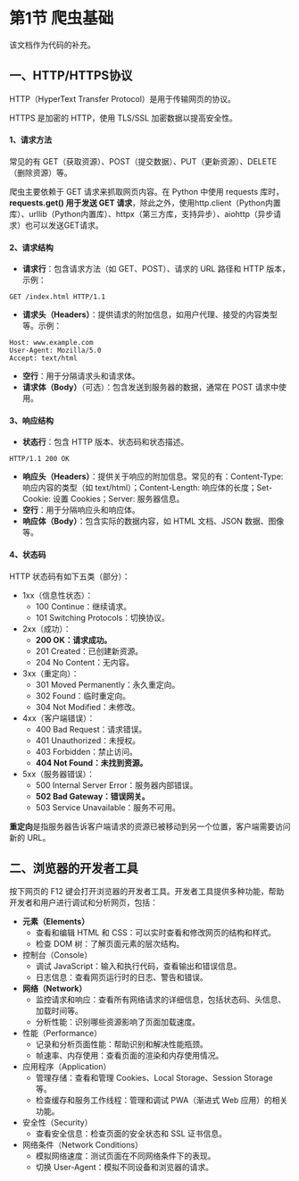 # 第1节 爬虫基础

该文档作为代码的补充。

## 一、HTTP/HTTPS协议

HTTP（HyperText Transfer Protocol）是用于传输网页的协议。

HTTPS 是加密的 HTTP，使用 TLS/SSL 加密数据以提高安全性。

#### 1、请求方法

常见的有 GET（获取资源）、POST（提交数据）、PUT（更新资源）、DELETE（删除资源）等。

爬虫主要依赖于 GET 请求来抓取网页内容。在 Python 中使用 requests 库时，**requests.get() 用于发送 GET 请求**，除此之外，使用http.client（Python内置库）、urllib（Python内置库）、httpx（第三方库，支持异步）、aiohttp（异步请求）也可以发送GET请求。

#### 2、请求结构

- **请求行**：包含请求方法（如 GET、POST）、请求的 URL 路径和 HTTP 版本，示例：
```
GET /index.html HTTP/1.1
```
- **请求头（Headers）**：提供请求的附加信息，如用户代理、接受的内容类型等。示例：
```
Host: www.example.com
User-Agent: Mozilla/5.0
Accept: text/html
```
- **空行**：用于分隔请求头和请求体。
- **请求体（Body）**（可选）：包含发送到服务器的数据，通常在 POST 请求中使用。

#### 3、响应结构
- **状态行**：包含 HTTP 版本、状态码和状态描述。
```
HTTP/1.1 200 OK
```
- **响应头（Headers）**：提供关于响应的附加信息。常见的有：Content-Type: 响应内容的类型（如 text/html）；Content-Length: 响应体的长度；Set-Cookie: 设置 Cookies；Server: 服务器信息。
- **空行**：用于分隔响应头和响应体。
- **响应体（Body）**：包含实际的数据内容，如 HTML 文档、JSON 数据、图像等。

#### 4、状态码
HTTP 状态码有如下五类（部分）：

- 1xx（信息性状态）：
  - 100 Continue：继续请求。
  - 101 Switching Protocols：切换协议。
- 2xx（成功）：
  - **200 OK：请求成功。**
  - 201 Created：已创建新资源。
  - 204 No Content：无内容。
- 3xx（重定向）：
  - 301 Moved Permanently：永久重定向。
  - 302 Found：临时重定向。
  - 304 Not Modified：未修改。
- 4xx（客户端错误）：
  - 400 Bad Request：请求错误。
  - 401 Unauthorized：未授权。
  - 403 Forbidden：禁止访问。
  - **404 Not Found：未找到资源。**
- 5xx（服务器错误）：
  - 500 Internal Server Error：服务器内部错误。
  - **502 Bad Gateway：错误网关。**
  - 503 Service Unavailable：服务不可用。

**重定向**是指服务器告诉客户端请求的资源已被移动到另一个位置，客户端需要访问新的 URL。

## 二、浏览器的开发者工具
按下网页的 F12 键会打开浏览器的开发者工具。开发者工具提供多种功能，帮助开发者和用户进行调试和分析网页，包括：

- **元素（Elements）**
  - 查看和编辑 HTML 和 CSS：可以实时查看和修改网页的结构和样式。
  - 检查 DOM 树：了解页面元素的层次结构。
- 控制台（Console）
  - 调试 JavaScript：输入和执行代码，查看输出和错误信息。
  - 日志信息：查看网页运行时的日志、警告和错误。
- **网络（Network）**
  - 监控请求和响应：查看所有网络请求的详细信息，包括状态码、头信息、加载时间等。
  - 分析性能：识别哪些资源影响了页面加载速度。
- 性能（Performance）
  - 记录和分析页面性能：帮助识别和解决性能瓶颈。
  - 帧速率、内存使用：查看页面的渲染和内存使用情况。
- 应用程序（Application）
  - 管理存储：查看和管理 Cookies、Local Storage、Session Storage 等。
  - 检查缓存和服务工作线程：管理和调试 PWA（渐进式 Web 应用）的相关功能。
- 安全性（Security）
  - 查看安全信息：检查页面的安全状态和 SSL 证书信息。
- 网络条件（Network Conditions）
  - 模拟网络速度：测试页面在不同网络条件下的表现。
  - 切换 User-Agent：模拟不同设备和浏览器的请求。